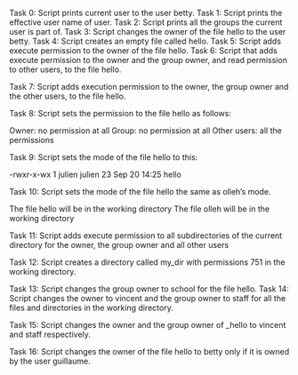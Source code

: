 Task 0: Script prints current user to the user betty.
Task 1: Script prints the effective user name of user.
Task 2: Script prints all the groups the current user is part of.
Task 3: Script changes the owner of the file hello to the user betty.
Task 4: Script creates an empty file called hello.
Task 5: Script adds execute permission to the owner of the file hello.
Task 6: Script that adds execute permission to the owner and the group owner, and read permission to other users, to the file hello.

Task 7: Script adds execution permission to the owner, the group owner and the other users, to the file hello.

Task 8: Script sets the permission to the file hello as follows:

Owner: no permission at all
Group: no permission at all
Other users: all the permissions

Task 9: Script sets the mode of the file hello to this:

-rwxr-x-wx 1 julien julien 23 Sep 20 14:25 hello

Task 10: Script sets the mode of the file hello the same as olleh’s mode.

The file hello will be in the working directory
The file olleh will be in the working directory

Task 11: Script adds execute permission to all subdirectories of the current directory for the owner, the group owner and all other users

Task 12: Script creates a directory called my_dir with permissions 751 in the working directory.

Task 13: Script changes the group owner to school for the file hello.
Task 14: Script changes the owner to vincent and the group owner to staff for all the files and directories in the working directory.

Task 15: Script changes the owner and the group owner of _hello to vincent and staff respectively.

Task 16: Script changes the owner of the file hello to betty only if it is owned by the user guillaume.
